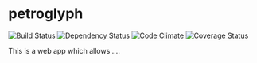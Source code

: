 # petroglyph

[![Build Status](https://travis-ci.org/eqot/petroglyph3.png?branch=master)](https://travis-ci.org/eqot/petroglyph3) [![Dependency Status](https://gemnasium.com/eqot/petroglyph3.png)](https://gemnasium.com/eqot/petroglyph3) [![Code Climate](https://codeclimate.com/repos/52963090f3ea0037390a1310/badges/f2581c515bd138de0ddc/gpa.png)](https://codeclimate.com/repos/52963090f3ea0037390a1310/feed) [![Coverage Status](https://coveralls.io/repos/eqot/petroglyph3/badge.png)](https://coveralls.io/r/eqot/petroglyph3)

This is a web app which allows ....

